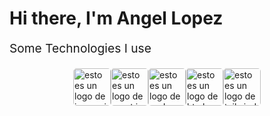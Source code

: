 # Hi there, I'm Angel Lopez
<p style="font-size: 1.2rem;"> Some Technologies I use </p>

<div style="display: flex; flex-wrap: wrap; justify-content: center; gap: 2;">
  <img style="border-radius: 5px;" width="60px" src="https://www.svgrepo.com/show/349419/javascript.svg" alt="esto es un logo de javascript" />
  <img style="border-radius: 5px;" width="60px" src="https://www.svgrepo.com/show/452092/react.svg" alt="esto es un logo de react js" />
  <img style="border-radius: 5px;" width="60px" src="https://www.svgrepo.com/show/452075/node-js.svg" alt="esto es un logo de node" />
  <img style="border-radius: 5px;" width="60px" src="https://www.svgrepo.com/show/452228/html-5.svg" alt="esto es un logo de html" />
  <img style="border-radius: 5px;" width="60px" src="https://www.svgrepo.com/show/374118/tailwind.svg" alt="esto es un logo de tailwindcss" />
</div>
